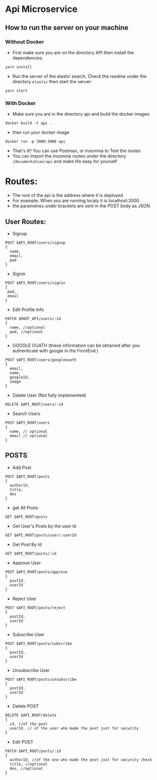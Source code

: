 # Api Microservice

## How to run the server on your machine
### Without Docker
- First make sure you are on the directory API then install the dependencies:
```
yarn install
```
- Run the server of the elastic search, Check the readme under the directory ``elastic`` then start the server:
```
yarn start
```
### With Docker
- Make sure you are in the directory api and build the docker images
```
docker build -t api .
```
- then run your docker image
```
docker run -p 3000:3000 api
```

- That's it!! You can use Postman, or insomnia to Test the routes
- You can Import the insomnia routes under the directory `/documentation/api` and make life easy for yourself
# Routes:
- The root of the api is the address where it is deployed
- For example, When you are running localy it is localhost:3000 
- the parametres under brackets are sent in the POST body as JSON
## User Routes:
- Signup
```
POST $API_ROOT/users/signup
{
  name,
  email,
  pwd
}
```

- Signin
```
POST $API_ROOT/users/signin
{
 pwd,
 email
}
```

- Edit Profile Info
```
PATCH $ROOT_API/users/:id
{
  name, //optional
  pwd, //optional
}
```

- GOOGLE OUATH (these information can be obtained after you authenticate with google in the FrontEnd )
```
POST $API_ROOT/users/googleouath
{
  email,
  name,
  googleId,
  image
}
```

- Delete User (Not fully implemented)
```
DELETE $API_ROOT/users/:id
```

- Search Users 
```
POST $API_ROOT/users
{
  name, // optional
  email // optional
}
```

## POSTS
- Add Post
```
POST $API_ROOT/posts
{
  authorId,
  title,
  des
}
```

- get All Posts
```
GET $API_ROOT/posts
```

- Get User's Posts by the user Id
```
GET $API_ROOT/posts/user/:userId
```

- Get Post By Id 
```
GET $API_ROOT/posts/:id
``` 

- Approve User
```
POST $API_ROOT/posts/approve
{
  postId,
  userId
}
```

- Reject User
```
POST $API_ROOT/posts/reject
{
  postId,
  userId
}
```

- Subscribe User
```
POST $API_ROOT/posts/subscribe
{
  postId,
  userId
}
```


- Unsubscribe User
```
POST $API_ROOT/posts/unsubscribe
{
  postId,
  userId
}
```

- Delete POST
```
DELETE $API_ROOT/delete
{
  id, //of the post
  userId, // of the user who made the post just for security 
}
```

- Edit POST
```
PATCH $API_ROOT/posts/:id
{
  authorId, //of the one who made the post just for security check
  title, //optional
  des, //optional
}
```
